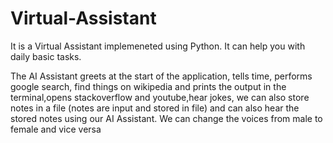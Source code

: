 # Virtual-Assistant 
 It is a Virtual Assistant implemeneted using Python. It can help you with daily basic tasks.

The AI Assistant greets at the start of the application, tells time, performs google search, find things on wikipedia and prints the 
output in the terminal,opens stackoverflow and youtube,hear jokes, we can also store notes in a file (notes are input and stored in file) and can also hear the stored notes using our AI Assistant. We can change the voices from male to female and vice versa
